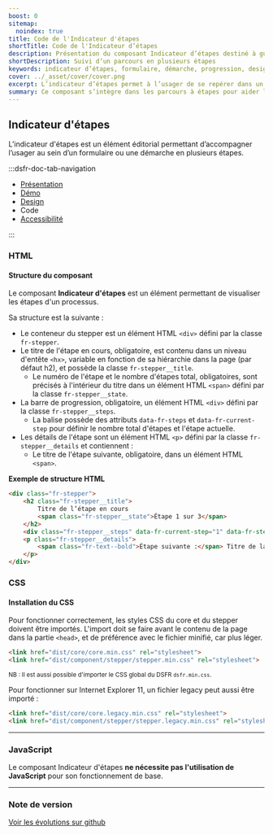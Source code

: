 ```yaml
---
boost: 0
sitemap:
  noindex: true
title: Code de l'Indicateur d'étapes
shortTitle: Code de l'Indicateur d’étapes
description: Présentation du composant Indicateur d’étapes destiné à guider l’usager au sein d’un parcours en plusieurs étapes comme un formulaire ou une démarche en ligne.
shortDescription: Suivi d’un parcours en plusieurs étapes
keywords: indicateur d’étapes, formulaire, démarche, progression, design système, DSFR, navigation, accessibilité
cover: ../_asset/cover/cover.png
excerpt: L’indicateur d’étapes permet à l’usager de se repérer dans un processus linéaire, en affichant la position actuelle dans le parcours ainsi que les étapes restantes.
summary: Ce composant s’intègre dans les parcours à étapes pour aider l’usager à visualiser son avancée. Il affiche une barre de progression, un titre explicite pour chaque étape et un repère numérique. Il ne permet pas de navigation directe entre les étapes mais accompagne visuellement l’usager du début à la fin du formulaire. Sa structure est fixe, sans personnalisation, pour garantir une expérience uniforme et accessible.
---
```


## Indicateur d'étapes

L’indicateur d'étapes est un élément éditorial permettant d’accompagner l’usager au sein d’un formulaire ou une démarche en plusieurs étapes.

:::dsfr-doc-tab-navigation

- [Présentation](../index.md)
- [Démo](../demo/index.md)
- [Design](../design/index.md)
- Code
- [Accessibilité](../accessibility/index.md)

:::

### HTML

#### Structure du composant

Le composant **Indicateur d'étapes** est un élément permettant de visualiser les étapes d'un processus.

Sa structure est la suivante :

- Le conteneur du stepper est un élément HTML `<div>` défini par la classe `fr-stepper`.
- Le titre de l'étape en cours, obligatoire, est contenu dans un niveau d'entête `<hx>`, variable en fonction de sa hiérarchie dans la page (par défaut h2), et possède la classe `fr-stepper__title`.
  - Le numéro de l'étape et le nombre d'étapes total, obligatoires, sont précisés à l'intérieur du titre dans un élément HTML `<span>` défini par la classe `fr-stepper__state`.
- La barre de progression, obligatoire, un élément HTML `<div>` défini par la classe `fr-stepper__steps`.
  - La balise possède des attributs `data-fr-steps` et `data-fr-current-step` pour définir le nombre total d'étapes et l'étape actuelle.
- Les détails de l'étape sont un élément HTML `<p>` défini par la classe `fr-stepper__details` et contiennent :
  - Le titre de l'étape suivante, obligatoire, dans un élément HTML `<span>`.

**Exemple de structure HTML**

```HTML
<div class="fr-stepper">
    <h2 class="fr-stepper__title">
        Titre de l’étape en cours
        <span class="fr-stepper__state">Étape 1 sur 3</span>
    </h2>
    <div class="fr-stepper__steps" data-fr-current-step="1" data-fr-steps="3"></div>
    <p class="fr-stepper__details">
        <span class="fr-text--bold">Étape suivante :</span> Titre de la prochaine étape
    </p>
</div>
```

### CSS

#### Installation du CSS

Pour fonctionner correctement, les styles CSS du core et du stepper doivent être importés.
L'import doit se faire avant le contenu de la page dans la partie `<head>`, et de préférence avec le fichier minifié, car plus léger.

```HTML
<link href="dist/core/core.min.css" rel="stylesheet">
<link href="dist/component/stepper/stepper.min.css" rel="stylesheet">
```

<small>NB : Il est aussi possible d'importer le CSS global du DSFR `dsfr.min.css`.</small>

Pour fonctionner sur Internet Explorer 11, un fichier legacy peut aussi être importé :

```HTML
<link href="dist/core/core.legacy.min.css" rel="stylesheet">
<link href="dist/component/stepper/stepper.legacy.min.css" rel="stylesheet">
```

---

### JavaScript

Le composant Indicateur d'étapes **ne nécessite pas l'utilisation de JavaScript** pour son fonctionnement de base.

---

### Note de version

[Voir les évolutions sur github](https://github.com/GouvernementFR/dsfr/pulls?q=is%3Apr+is%3Aclosed+is%3Amerged+stepper+)


